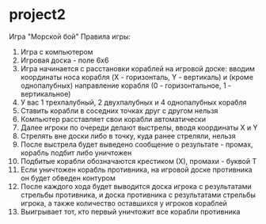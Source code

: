 # project2
Игра "Морской бой"
Правила игры:
1. Игра с компьютером
2. Игровая доска - поле 6х6
3. Игра начинается с расстановки кораблей на игровой доске:
 вводим координаты носа корабля (X - горизонталь, Y - вертикаль)
 и (кроме однопалубных) направление корабля
 (0 - горизонтальное, 1 - вертикальное)
4. У вас 1 трехпалубный, 2 двухпалубных и 4 однопалубных корабля
5. Ставить корабли в соседних точках друг с другом нельзя
6. Компьютер расставляет свои корабли автоматически
7. Далее игроки по очереди делают выстрелы, вводя координаты X и Y
8. Стрелять вне доски либо в точку, куда ранее стреляли, нельзя
9. После выстрела будет выведено сообщение о результате - промах, корабль подбит либо уничтожен
10. Подбитые корабли обозначаются крестиком (Х), промахи - буквой Т
11. Если уничтожен корабль противника, на игровой доске противника он будет обведен контуром
12. После каждого хода будет выводится доска игрока с результатами стрельбы противника, и доска
противника с результатами стрельбы игрока, а также количество оставшихся у игроков кораблей
13. Выигрывает тот, кто первый уничтожит все корабли противника
